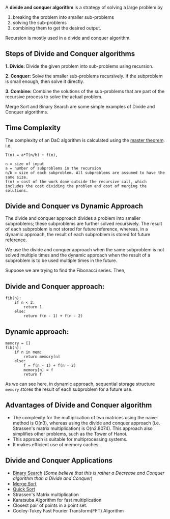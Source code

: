 A **divide and conquer algorithm** is a strategy of solving a large problem by

1. breaking the problem into smaller sub-problems
2. solving the sub-problems
3. combining them to get the desired output.

Recursion is mostly used in a divide and conquer algorithm.

Steps of Divide and Conquer algorithms
---
**1. Divide:** Divide the given problem into sub-problems using recursion.

**2. Conquer:** Solve the smaller sub-problems recursively. If the subproblem is small enough, then solve it directly.

**3. Combine:** Combine the solutions of the sub-problems that are part of the recursive process to solve the actual problem.

Merge Sort and Binary Search are some simple examples of Divide and Conquer algorithms.

Time Complexity
---
The complexity of an DaC algorithm is calculated using the [master theorem](https://github.com/AxoyTO/Algorithms/blob/master/Analysis/Master%20Theorem.md). i.e.
```
T(n) = a*T(n/b) + f(n),

n = size of input
a = number of subproblems in the recursion
n/b = size of each subproblem. All subproblems are assumed to have the same size.
f(n) = cost of the work done outside the recursive call, which includes the cost dividing the problem and cost of merging the solutions.
```

Divide and Conquer vs Dynamic Approach
---
The divide and conquer approach divides a problem into smaller subproblems; these subproblems are further solved recursively. The result of each subproblem is not stored for future reference, whereas, in a dynamic approach, the result of each subproblem is stored fot future reference.

We use the divide and conquer approach when the same subproblem is not solved multiple times and the dynamic approach when the result of a subproblem is to be used multiple times in the future.

Suppose we are trying to find the Fibonacci series. Then, 

Divide and Conquer approach:
---
```
fib(n):
    if n < 2:
        return 1
    else:
        return f(n - 1) + f(n - 2)
```

Dynamic approach:
---
```
memory = []
fib(n):
    if n in mem:
        return memory[n]
    else:
        f = f(n - 1) + f(n - 2)
        memory[n] = f
        return f
```

As we can see here, in dynamic approach, sequential storage structure `memory` stores the result of each subproblem for a future use.

Advantages of Divide and Conquer algorithm
---
- The complexity for the multiplication of two matrices using the naive method is O(n3), whereas using the divide and conquer approach (i.e. Strassen's matrix multiplication) is O(n2.8074). This approach also simplifies other problems, such as the Tower of Hanoi.
- This approach is suitable for multiprocessing systems.
- It makes efficient use of memory caches.


Divide and Conquer Applications
---
- [Binary Search](https://github.com/AxoyTO/Algorithms/tree/master/Searching%20and%20Sorting%20Algorithms/Binary%20Search) (*Some believe that this is rather a Decrease and Conquer algorithm than a Divide and Conquer*)
- [Merge Sort](https://github.com/AxoyTO/Algorithms/tree/master/Searching%20and%20Sorting%20Algorithms/Merge%20Sort)
- [Quick Sort](https://github.com/AxoyTO/Algorithms/tree/master/Searching%20and%20Sorting%20Algorithms/Quick%20Sort)
- Strassen's Matrix multiplication
- Karatsuba Algorithm for fast multiplication
- Closest pair of points in a point set.
- Cooley-Tukey Fast Fourier Transform(FFT) Algorithm
